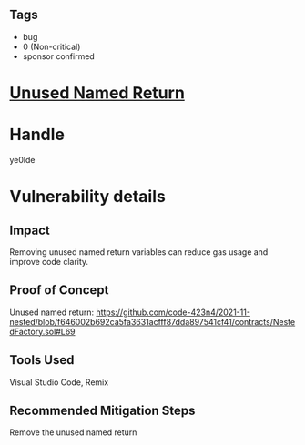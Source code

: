 ## Tags

- bug
- 0 (Non-critical)
- sponsor confirmed

# [Unused Named Return](https://github.com/code-423n4/2021-11-nested-findings/issues/105) 

# Handle

ye0lde


# Vulnerability details

## Impact

Removing unused named return variables can reduce gas usage and improve code clarity.

## Proof of Concept

Unused named return:
https://github.com/code-423n4/2021-11-nested/blob/f646002b692ca5fa3631acfff87dda897541cf41/contracts/NestedFactory.sol#L69

## Tools Used
Visual Studio Code, Remix

## Recommended Mitigation Steps
Remove the unused named return


